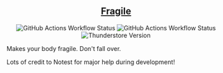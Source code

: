 <div align="center">

## [Fragile](https://thunderstore.io/c/content-warning/p/www_Day_Dream/Fragile/)
![GitHub Actions Workflow Status](https://img.shields.io/github/actions/workflow/status/wwwDayDream/Fragile/release.yml?style=plastic&label=release)
![GitHub Actions Workflow Status](https://img.shields.io/github/actions/workflow/status/wwwDayDream/Fragile/build.yml?style=plastic)
![Thunderstore Version](https://img.shields.io/thunderstore/v/www_Day_Dream/Fragile?style=plastic&logo=thunderstore&link=https%3A%2F%2Fthunderstore.io%2Fc%2Fcontent-warning%2Fp%2Fwww_Day_Dream%2FFragile%2F)
</div>
Makes your body fragile. Don't fall over.

Lots of credit to Notest for major help during development!